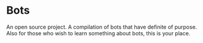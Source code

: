 # Bots
An open source project. A compilation of bots that have definite of purpose. Also for those who wish to learn something about bots, this is your place.
